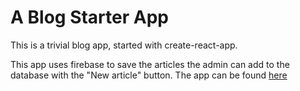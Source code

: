 # A Blog Starter App

This is a trivial blog app, started with create-react-app.

This app uses firebase to save the articles the admin can add to the database with the "New article" button. The app can be found [here](https://basic-blog-8692d.web.app/)
